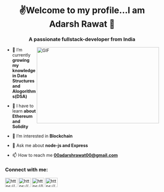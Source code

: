 <h1 align="center"> ✌️Welcome to my profile...I am Adarsh Rawat 🫰</h1>
<h3 align="center">A passionate fullstack-developer from India</h3>

<img align="right" alt="GIF" src="https://camo.githubusercontent.com/5ddf73ad3a205111cf8c686f687fc216c2946a75005718c8da5b837ad9de78c9/68747470733a2f2f7468756d62732e6766796361742e636f6d2f4576696c4e657874446576696c666973682d736d616c6c2e676966" width="400px" height="250" />

- 🔭 I’m currently **growing my knowledge in Data Structures and Alogorithms(DSA)**

- 🌱 I have to learn **about Ethereum and Solidity**

- 👯 I’m interested in **Blockchain**

- 💬 Ask me about **node-js and Express**

- 📫 How to reach me **00adarshrawat00@gmail.com**

<h3 align="left">Connect with me:</h3>
<p align="left">
<a href="https://www.linkedin.com/in/adarsh-rawat-238301214/" target="blank"><img align="center" src="https://raw.githubusercontent.com/rahuldkjain/github-profile-readme-generator/master/src/images/icons/Social/linked-in-alt.svg" alt="https://www.linkedin.com/in/adarsh-rawat-238301214/" height="30" width="40" /></a>
<a href="https://www.instagram.com/iadarshrawat/" target="blank"><img align="center" src="https://raw.githubusercontent.com/rahuldkjain/github-profile-readme-generator/master/src/images/icons/Social/instagram.svg" alt="https://www.instagram.com/iadarshrawat/" height="30" width="40" /></a>
<a href="https://www.leetcode.com/https://leetcode.com/adarsh_rawat/" target="blank"><img align="center" src="https://raw.githubusercontent.com/rahuldkjain/github-profile-readme-generator/master/src/images/icons/Social/leet-code.svg" alt="https://leetcode.com/adarsh_rawat/" height="30" width="40" /></a>
<a href="https://auth.geeksforgeeks.org/user/https://auth.geeksforgeeks.org/user/00adarshrawat00/practice" target="blank"><img align="center" src="https://raw.githubusercontent.com/rahuldkjain/github-profile-readme-generator/master/src/images/icons/Social/geeks-for-geeks.svg" alt="https://auth.geeksforgeeks.org/user/00adarshrawat00/practice" height="30" width="40" /></a>
</p>
